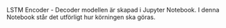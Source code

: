 LSTM Encoder - Decoder modellen är skapad i Jupyter Notebook. I denna Notebook står det utförligt hur körningen ska göras.